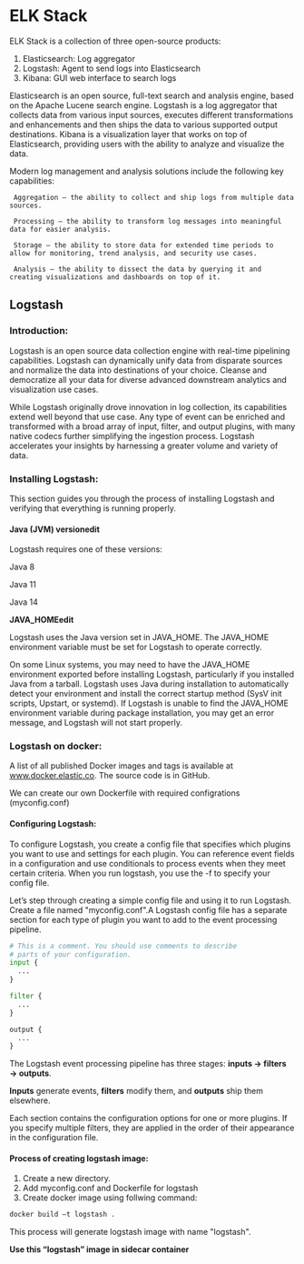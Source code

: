 # ELK Stack
ELK Stack is a collection of three open-source products:
   1. Elasticsearch: Log aggregator 
   2. Logstash: Agent to send logs into Elasticsearch 
   3. Kibana: GUI web interface to search logs 

Elasticsearch is an open source, full-text search and analysis engine, based on the Apache Lucene search engine. Logstash is a log aggregator that collects data from various input sources, executes different transformations and enhancements and then ships the data to various supported output destinations. Kibana is a visualization layer that works on top of Elasticsearch, providing users with the ability to analyze and visualize the data.   

Modern log management and analysis solutions include the following key capabilities: 

     Aggregation – the ability to collect and ship logs from multiple data sources. 

     Processing – the ability to transform log messages into meaningful data for easier analysis. 

     Storage – the ability to store data for extended time periods to allow for monitoring, trend analysis, and security use cases. 

     Analysis – the ability to dissect the data by querying it and creating visualizations and dashboards on top of it. 
 
 ## Logstash  
 ### Introduction: 
 Logstash is an open source data collection engine with real-time pipelining capabilities. Logstash can dynamically unify data from disparate sources and normalize the data into destinations of your choice. Cleanse and democratize all your data for diverse advanced downstream analytics and visualization use cases. 

While Logstash originally drove innovation in log collection, its capabilities extend well beyond that use case. Any type of event can be enriched and transformed with a broad array of input, filter, and output plugins, with many native codecs further simplifying the ingestion process. Logstash accelerates your insights by harnessing a greater volume and variety of data. 

 ### Installing Logstash: 
 This section guides you through the process of installing Logstash and verifying that everything is running properly. 
 #### Java (JVM) versionedit 

Logstash requires one of these versions: 
  
  Java 8 
  
  Java 11 
  
  Java 14 

**JAVA_HOMEedit**

Logstash uses the Java version set in JAVA_HOME. The JAVA_HOME environment variable must be set for Logstash to operate correctly. 

On some Linux systems, you may need to have the JAVA_HOME environment exported before installing Logstash, particularly if you installed Java from a tarball. Logstash uses Java during installation to automatically detect your environment and install the correct startup method (SysV init scripts, Upstart, or systemd). If Logstash is unable to find the JAVA_HOME environment variable during package installation, you may get an error message, and Logstash will not start properly.
### Logstash on docker: 
A list of all published Docker images and tags is available at www.docker.elastic.co. The source code is in GitHub. 

We can create our own Dockerfile with required configrations (myconfig.conf)
#### Configuring Logstash:
To configure Logstash, you create a config file that specifies which plugins you want to use and settings for each plugin. You can reference event fields in a configuration and use conditionals to process events when they meet certain criteria. When you run logstash, you use the -f to specify your config file. 

Let’s step through creating a simple config file and using it to run Logstash. Create a file named "myconfig.conf".A Logstash config file has a separate section for each type of plugin you want to add to the event processing pipeline. 
```python
# This is a comment. You should use comments to describe
# parts of your configuration.
input {
  ...
}

filter {
  ...
}

output {
  ...
}
```
The Logstash event processing pipeline has three stages: **inputs → filters → outputs**. 

**Inputs** generate events, **filters** modify them, and **outputs** ship them elsewhere. 

Each section contains the configuration options for one or more plugins. If you specify multiple filters, they are applied in the order of their appearance in the configuration file. 

#### Process of creating logstash image: 
   1. Create a new directory. 
   2. Add myconfig.conf and Dockerfile for logstash 
   3. Create docker image using follwing command:
   ```python
docker build –t logstash . 
```
This process will generate logstash image with name "logstash".

**Use this “logstash” image in sidecar container** 
